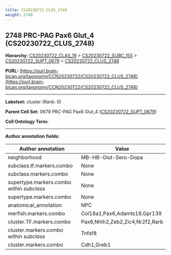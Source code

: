 ```yaml
---
title: CS20230722_CLUS_2748
weight: 2748
---
```

## 2748 PRC-PAG Pax6 Glut_4 (CS20230722_CLUS_2748)
<b>Hierarchy: </b>
[CS20230722_CLAS_19](../CS20230722_CLAS_19) >
[CS20230722_SUBC_155](../CS20230722_SUBC_155) >
[CS20230722_SUPT_0679](../CS20230722_SUPT_0679) >
[CS20230722_CLUS_2748](../CS20230722_CLUS_2748)

**PURL:** [https://purl.brain-bican.org/taxonomy/CCN20230722/CS20230722_CLUS_2748](https://purl.brain-bican.org/taxonomy/CCN20230722/CS20230722_CLUS_2748)

---


**Labelset:** cluster (Rank: 0)

**Parent Cell Set:** 0679 PRC-PAG Pax6 Glut_4 ([CS20230722_SUPT_0679](../CS20230722_SUPT_0679))



**Cell Ontology Term:** 

[MARKER GENES.]: #


---

[TRANSFERRED ANNOTATIONS.]: #


[AUTHOR ANNOTATION FIELDS.]: #


**Author annotation fields:**

| Author annotation | Value |
|-------------------|-------|
|neighborhood|MB-HB-Glut-Sero-Dopa|
|subclass.tf.markers.combo|None|
|subclass.markers.combo|None|
|supertype.markers.combo _within subclass_|None|
|supertype.markers.combo|None|
|anatomical_annotation|NPC|
|merfish.markers.combo|Col18a1,Pax6,Adamts19,Gpr139|
|cluster.TF.markers.combo|Pax6,Nhlh2,Zeb2,Zic4,Nr2f2,Rarb|
|cluster.markers.combo _within subclass_|Tnfsf8|
|cluster.markers.combo|Cdh1,Greb1|
